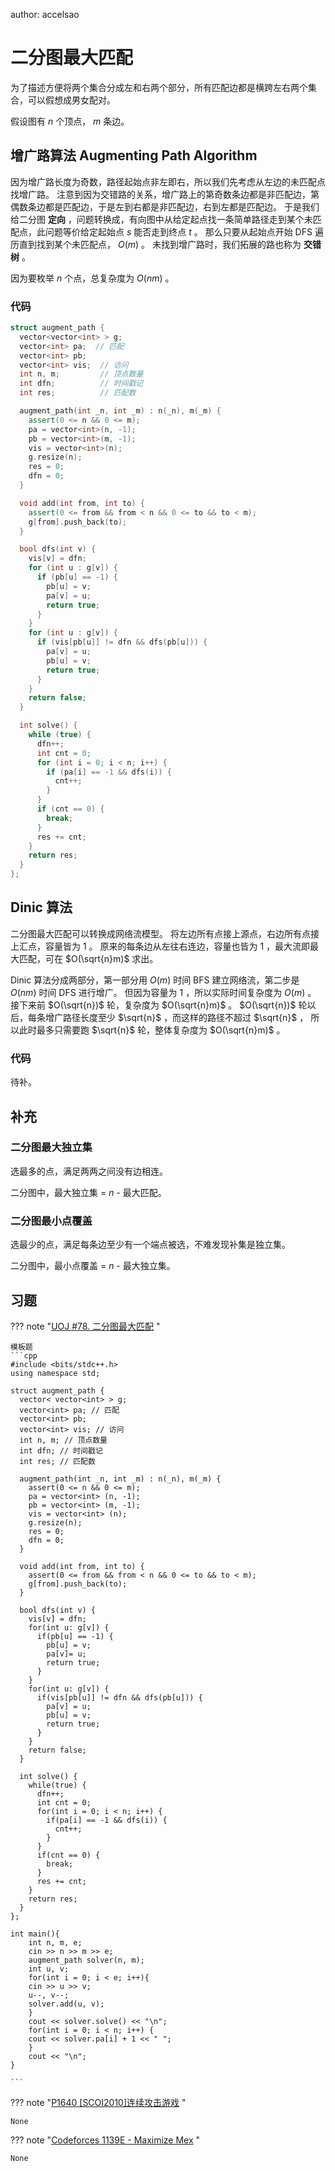 author: accelsao

# 二分图最大匹配

为了描述方便将两个集合分成左和右两个部分，所有匹配边都是横跨左右两个集合，可以假想成男女配对。

假设图有 $n$ 个顶点， $m$ 条边。

## 增广路算法 Augmenting Path Algorithm

因为增广路长度为奇数，路径起始点非左即右，所以我们先考虑从左边的未匹配点找增广路。
注意到因为交错路的关系，增广路上的第奇数条边都是非匹配边，第偶数条边都是匹配边，于是左到右都是非匹配边，右到左都是匹配边。
于是我们给二分图 **定向** ，问题转换成，有向图中从给定起点找一条简单路径走到某个未匹配点，此问题等价给定起始点 $s$ 能否走到终点 $t$ 。
那么只要从起始点开始 DFS 遍历直到找到某个未匹配点， $O(m)$ 。
未找到增广路时，我们拓展的路也称为 **交错树** 。

因为要枚举 $n$ 个点，总复杂度为 $O(nm)$ 。

### 代码

```cpp
struct augment_path {
  vector<vector<int> > g;
  vector<int> pa;  // 匹配
  vector<int> pb;
  vector<int> vis;  // 访问
  int n, m;         // 顶点数量
  int dfn;          // 时间戳记
  int res;          // 匹配数

  augment_path(int _n, int _m) : n(_n), m(_m) {
    assert(0 <= n && 0 <= m);
    pa = vector<int>(n, -1);
    pb = vector<int>(m, -1);
    vis = vector<int>(n);
    g.resize(n);
    res = 0;
    dfn = 0;
  }

  void add(int from, int to) {
    assert(0 <= from && from < n && 0 <= to && to < m);
    g[from].push_back(to);
  }

  bool dfs(int v) {
    vis[v] = dfn;
    for (int u : g[v]) {
      if (pb[u] == -1) {
        pb[u] = v;
        pa[v] = u;
        return true;
      }
    }
    for (int u : g[v]) {
      if (vis[pb[u]] != dfn && dfs(pb[u])) {
        pa[v] = u;
        pb[u] = v;
        return true;
      }
    }
    return false;
  }

  int solve() {
    while (true) {
      dfn++;
      int cnt = 0;
      for (int i = 0; i < n; i++) {
        if (pa[i] == -1 && dfs(i)) {
          cnt++;
        }
      }
      if (cnt == 0) {
        break;
      }
      res += cnt;
    }
    return res;
  }
};
```

## Dinic 算法

二分图最大匹配可以转换成网络流模型。
将左边所有点接上源点，右边所有点接上汇点，容量皆为 $1$ 。
原来的每条边从左往右连边，容量也皆为 $1$ ，最大流即最大匹配，可在 $O(\sqrt{n}m)$ 求出。

Dinic 算法分成两部分，第一部分用 $O(m)$ 时间 BFS 建立网络流，第二步是 $O(nm)$ 时间 DFS 进行增广。
但因为容量为 $1$ ，所以实际时间复杂度为 $O(m)$ 。
接下来前 $O(\sqrt{n})$ 轮，复杂度为 $O(\sqrt{n}m)$ 。 $O(\sqrt{n})$ 轮以后，每条增广路径长度至少 $\sqrt{n}$ ，而这样的路径不超过 $\sqrt{n}$ ，
所以此时最多只需要跑 $\sqrt{n}$ 轮，整体复杂度为 $O(\sqrt{n}m)$ 。

### 代码

待补。

## 补充

### 二分图最大独立集

选最多的点，满足两两之间没有边相连。

二分图中，最大独立集 = $n$ - 最大匹配。

### 二分图最小点覆盖

选最少的点，满足每条边至少有一个端点被选，不难发现补集是独立集。

二分图中，最小点覆盖 = $n$ - 最大独立集。

## 习题

??? note "[UOJ #78. 二分图最大匹配](https://uoj.ac/problem/78) "

    模板题
    ```cpp
    #include <bits/stdc++.h>
    using namespace std;

    struct augment_path {
      vector< vector<int> > g;
      vector<int> pa; // 匹配
      vector<int> pb;
      vector<int> vis; // 访问
      int n, m; // 顶点数量
      int dfn; // 时间戳记
      int res; // 匹配数

      augment_path(int _n, int _m) : n(_n), m(_m) {
    	assert(0 <= n && 0 <= m);
    	pa = vector<int> (n, -1);
    	pb = vector<int> (m, -1);
    	vis = vector<int> (n);
    	g.resize(n);
    	res = 0;
    	dfn = 0;
      }

      void add(int from, int to) {
    	assert(0 <= from && from < n && 0 <= to && to < m);
    	g[from].push_back(to);
      }

      bool dfs(int v) {
    	vis[v] = dfn;
    	for(int u: g[v]) {
    	  if(pb[u] == -1) {
    		pb[u] = v;
    		pa[v]= u;
    		return true;
    	  }
    	}
    	for(int u: g[v]) {
    	  if(vis[pb[u]] != dfn && dfs(pb[u])) {
    		pa[v] = u;
    		pb[u] = v;
    		return true;
    	  }
    	}
    	return false;
      }

      int solve() {
    	while(true) {
    	  dfn++;
    	  int cnt = 0;
    	  for(int i = 0; i < n; i++) {
    		if(pa[i] == -1 && dfs(i)) {
    		  cnt++;
    		}
    	  }
    	  if(cnt == 0) {
    		break;
    	  }
    	  res += cnt;
    	}
    	return res;
      }
    };

    int main(){
    	int n, m, e;
    	cin >> n >> m >> e;
    	augment_path solver(n, m);
    	int u, v;
    	for(int i = 0; i < e; i++){
    	cin >> u >> v;
    	u--, v--;
    	solver.add(u, v);
    	}
    	cout << solver.solve() << "\n";
    	for(int i = 0; i < n; i++) {
    	cout << solver.pa[i] + 1 << " ";
    	}
    	cout << "\n";
    }

    ```

??? note "[P1640 [SCOI2010]连续攻击游戏](https://www.luogu.com.cn/problem/P1640) "

    None

??? note "[Codeforces 1139E - Maximize Mex](https://codeforces.com/problemset/problem/1139/E) "

    None
